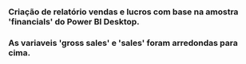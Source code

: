 ### Criação de relatório vendas e lucros com base na amostra 'financials' do Power BI Desktop.
### As variaveis 'gross sales' e 'sales' foram arredondas para cima.
